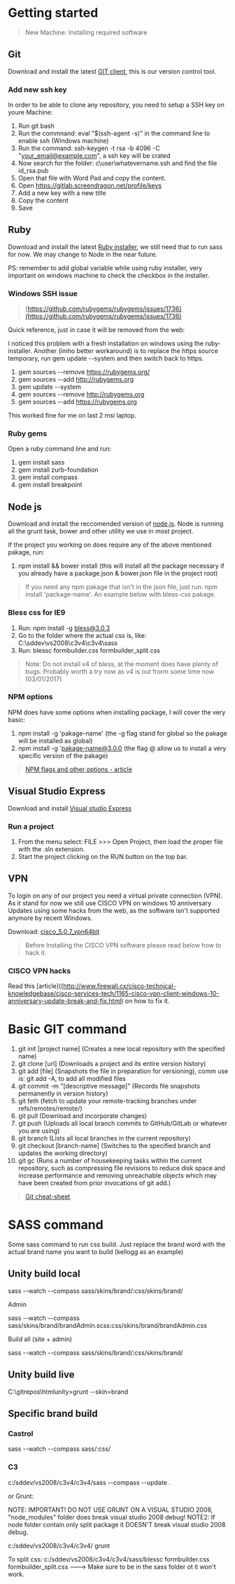 # Getting started
> New Machine: Installing required software


## Git

Download and install the latest [GIT client](https://git-scm.com/downloads), this is our version control tool.

### Add new ssh key 

In order to be able to clone any repository, you need to setup a SSH key on youre Machine:

1. Run git bash
2. Run the commnand: eval "$(ssh-agent -s)" in the command line to enable ssh (Windows machine)
3. Run the command: ssh-keygen -t rsa -b 4096 -C "your_email@example.com", a ssh key will be crated
4. Now search for the folder: c\user\whatevername\.ssh and find the file id_rsa.pub
5. Open that file with Word Pad and copy the content.
6. Open https://gitlab.screendragon.net/profile/keys
7. Add a new key with a new title
8. Copy the content
9. Save

## Ruby

Download and install the latest [Ruby installer](https://rubyinstaller.org/downloads/), we still need that to run sass for now. We may change to Node in the near future.

PS: remember to add global variable while using ruby installer, very important on windows machine to check the checkbox in the installer.

### Windows SSH issue

> [https://github.com/rubygems/rubygems/issues/1736](https://github.com/rubygems/rubygems/issues/1736)

Quick reference, just in case it will be removed from the web:

I noticed this problem with a fresh installation on windows using the ruby-installer.
Another (imho better workaround) is to replace the https source temporary, run gem update --system and then switch back to https.

1. gem sources --remove https://rubygems.org/
2. gem sources --add http://rubygems.org
3. gem update --system
4. gem sources --remove http://rubygems.org
5. gem sources --add https://rubygems.org

This worked fine for me on last 2 msi laptop.

### Ruby gems

Open a ruby command line and run:

1. gem install sass
2. gem install zurb-foundation
3. gem install compass
4. gem install breakpoint

## Node js

Download and install the reccomended version of [node.js](https://nodejs.org/en/). Node is running all the grunt task, bower and other utility we use in most project.

If the project you working on does require any of the above mentioned pakage, run:

1. npm install && bower install (this will install all the package necessary if you already have a package.json & bower.json file in the project root)

> If you need any npm pakage that isn't in the json file, just run: npm install 'package-name'. An example below with bless-css pakage.

### Bless css for IE9

1. Run: npm install -g bless@3.0.3
2. Go to the folder where the actual css is, like: C:\sddev\vs2008\c3v4\c3v4\sass
3. Run: blessc formbuilder.css formbuilder_split.css

> Note: Do not install v4 of bless, at the moment does have plenty of bugs. Probably worth a try now as v4 is out frorm some time now (03/01/2017)

### NPM options

NPM does have some options when installing package, I will cover the very basic:

1. npm install -g 'pakage-name' (the -g flag stand for global so the pakage will be installed as global)
2. npm install -g 'pakage-name@3.0.0 (the flag @ allow us to install a very specific version of the pakage)

> [NPM flags and other options - article](https://docs.npmjs.com/cli/install)


## Visual Studio Express

Download and install [Visual studio Express](https://www.visualstudio.com/vs/visual-studio-express/)

### Run a project

1. From the menu select: FILE >>> Open Project, then load the proper file with the .sln extension.
2. Start the project clicking on the RUN button on the top bar.

## VPN

To login on any of our project you need a virtual private connection (VPN).
As it stand for now we still use CISCO VPN on windows 10 anniversary Updates using some hacks from the web, as the software isn't supported anymore by recent Windows.

Download: [cisco_5.0.7_vpn64bit](https://drive.google.com/file/d/0B46U1Qcuo72jSjY2c2tCbTdacTg/view?usp=sharing)

> Before Installing the CISCO VPN software please read below how to hack it.

### CISCO VPN hacks

Read this [article]((http://www.firewall.cx/cisco-technical-knowledgebase/cisco-services-tech/1165-cisco-vpn-client-windows-10-anniversary-update-break-and-fix.html) on how to fix it.


# Basic GIT command

1. git init [project name] (Creates a new local repository with the specified name)
2. git clone [url] (Downloads a project and its entire version history)
3. git add [file] (Snapshots the file in preparation for versioning), comm use is: git add -A, to add all modified files
4. git commit -m "[descriptive message]" (Records file snapshots permanently in version history)
5. git feth (fetch to update your remote-tracking branches under refs/remotes/remote/)
6. git pull (Download and incorporate changes)
7. git push (Uploads all local branch commits to GitHub/GitLab or whatever you are using)
8. git branch (Lists all local branches in the current repository)
9. git checkout [branch-name] (Switches to the specified branch and updates the working directory)
10. git gc (Runs a number of housekeeping tasks within the current repository, such as compressing file revisions to reduce disk space and increase performance and removing unreachable objects which may have been created from prior invocations of git add.)

> [Git cheat-sheet](https://services.github.com/on-demand/downloads/github-git-cheat-sheet.pdf)

# SASS command

Some sass command to run css build. Just replace the brand word with the actual brand name you want to build (kellogg as an example)

## Unity build local

sass --watch --compass sass/skins/brand/:css/skins/brand/

Admin

sass --watch --compass sass/skins/brand/brandAdmin.scss:css/skins/brand/brandAdmin.css

Build all (site + admin)

sass --watch --compass sass/skins/brand/:css/skins/brand/

## Unity build live

C:\gitrepos\htmlunity>grunt --skin=brand

## Specific brand build

### Castrol

sass --watch --compass sass/:css/

### C3

c:/sddev/vs2008/c3v4/c3v4/sass --compass --update .

or Grunt:

NOTE: IMPORTANT! DO NOT USE GRUNT ON A VISUAL STUDIO 2008, "node_modules" folder does break visual studio 2008 debug!
NOTE2: If node folder contain only split package it DOESN'T break visual studio 2008 debug.

c:/sddev/vs2008/c3v4/c3v4/ grunt

To split css:
c:/sddev/vs2008/c3v4/c3v4/sass/blessc formbuilder.css formbuilder_split.css    ---> Make sure to be in the sass folder ot it won't work.
